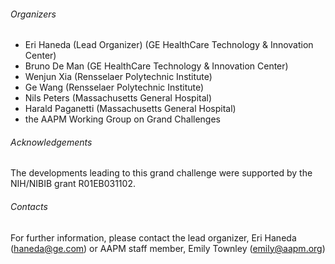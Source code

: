 ###### Organizers
* Eri Haneda (Lead Organizer) (GE HealthCare Technology & Innovation Center)
* Bruno De Man (GE HealthCare Technology & Innovation Center)
* Wenjun Xia (Rensselaer Polytechnic Institute)
* Ge Wang (Rensselaer Polytechnic Institute)
* Nils Peters (Massachusetts General Hospital)
* Harald Paganetti (Massachusetts General Hospital)
* the AAPM Working Group on Grand Challenges

###### Acknowledgements
The developments leading to this grand challenge were supported by the NIH/NIBIB grant R01EB031102.

###### Contacts
For further information, please contact the lead organizer, Eri Haneda (haneda@ge.com) or AAPM staff member, Emily Townley (emily@aapm.org)